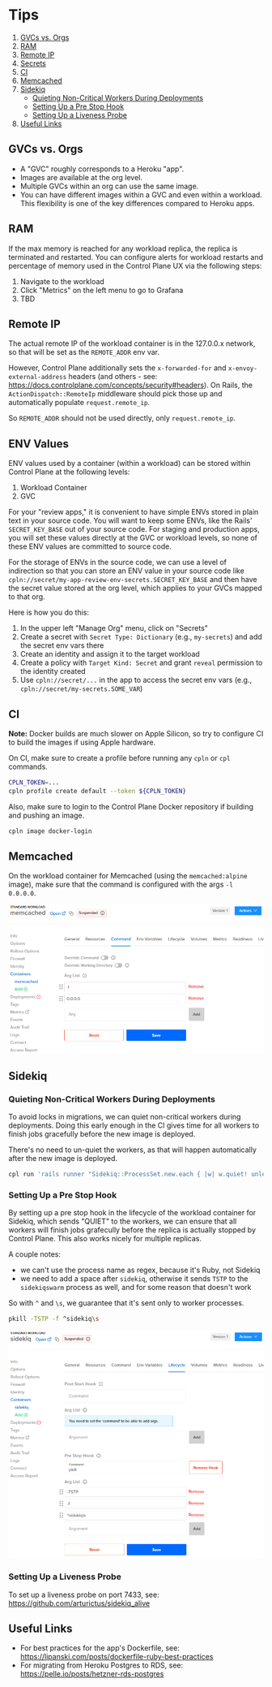 # Tips

1. [GVCs vs. Orgs](#gvcs-vs-orgs)
2. [RAM](#ram)
3. [Remote IP](#remote-ip)
4. [Secrets](#secrets)
5. [CI](#ci)
6. [Memcached](#memcached)
7. [Sidekiq](#sidekiq)
   - [Quieting Non-Critical Workers During Deployments](#quieting-non-critical-workers-during-deployments)
   - [Setting Up a Pre Stop Hook](#setting-up-a-pre-stop-hook)
   - [Setting Up a Liveness Probe](#setting-up-a-liveness-probe)
8. [Useful Links](#useful-links)

## GVCs vs. Orgs

- A "GVC" roughly corresponds to a Heroku "app".
- Images are available at the org level.
- Multiple GVCs within an org can use the same image.
- You can have different images within a GVC and even within a workload. This flexibility is one of the key differences
  compared to Heroku apps.

## RAM

If the max memory is reached for any workload replica, the replica is terminated and restarted. You can configure alerts
for workload restarts and percentage of memory used in the Control Plane UX via the following steps:

1. Navigate to the workload
2. Click "Metrics" on the left menu to go to Grafana
3. TBD

## Remote IP

The actual remote IP of the workload container is in the 127.0.0.x network, so that will be set as the `REMOTE_ADDR` env
var.

However, Control Plane additionally sets the `x-forwarded-for` and `x-envoy-external-address` headers (and others - see:
https://docs.controlplane.com/concepts/security#headers). On Rails, the `ActionDispatch::RemoteIp` middleware should
pick those up and automatically populate `request.remote_ip`.

So `REMOTE_ADDR` should not be used directly, only `request.remote_ip`.

## ENV Values

ENV values used by a container (within a workload) can be stored within Control Plane at the following levels:

1. Workload Container
2. GVC

For your "review apps," it is convenient to have simple ENVs stored in plain text in your source code. You will want to
keep some ENVs, like the Rails' `SECRET_KEY_BASE` out of your source code. For staging and production apps, you will set
these values directly at the GVC or workload levels, so none of these ENV values are committed to source code.

For the storage of ENVs in the source code, we can use a level of indirection so that you can store an ENV value in your
source code like `cpln://secret/my-app-review-env-secrets.SECRET_KEY_BASE` and then have the secret value stored at the
org level, which applies to your GVCs mapped to that org.

Here is how you do this:

1. In the upper left "Manage Org" menu, click on "Secrets"
2. Create a secret with `Secret Type: Dictionary` (e.g., `my-secrets`) and add the secret env vars there
3. Create an identity and assign it to the target workload
4. Create a policy with `Target Kind: Secret` and grant `reveal` permission to the identity created
5. Use `cpln://secret/...` in the app to access the secret env vars (e.g., `cpln://secret/my-secrets.SOME_VAR`)

## CI

**Note:** Docker builds are much slower on Apple Silicon, so try to configure CI to build the images if using Apple
hardware.

On CI, make sure to create a profile before running any `cpln` or `cpl` commands.

```sh
CPLN_TOKEN=...
cpln profile create default --token ${CPLN_TOKEN}
```

Also, make sure to login to the Control Plane Docker repository if building and pushing an image.

```sh
cpln image docker-login
```

## Memcached

On the workload container for Memcached (using the `memcached:alpine` image), make sure that the command is configured
with the args `-l 0.0.0.0`.

![](assets/memcached.png)

## Sidekiq

### Quieting Non-Critical Workers During Deployments

To avoid locks in migrations, we can quiet non-critical workers during deployments. Doing this early enough in the CI
gives time for all workers to finish jobs gracefully before the new image is deployed.

There's no need to un-quiet the workers, as that will happen automatically after the new image is deployed.

```sh
cpl run 'rails runner "Sidekiq::ProcessSet.new.each { |w| w.quiet! unless w[%q(hostname)].start_with?(%q(criticalworker.)) }"' -a my-app
```

### Setting Up a Pre Stop Hook

By setting up a pre stop hook in the lifecycle of the workload container for Sidekiq, which sends "QUIET" to the workers,
we can ensure that all workers will finish jobs grafecully before the replica is actually stopped by Control Plane. This
also works nicely for multiple replicas.

A couple notes:

- we can't use the process name as regex, because it's Ruby, not Sidekiq
- we need to add a space after `sidekiq`, otherwise it sends `TSTP` to the `sidekiqswarm` process as well, and for some
  reason that doesn't work

So with `^` and `\s`, we guarantee that it's sent only to worker processes.

```sh
pkill -TSTP -f ^sidekiq\s
```

![](assets/sidekiq-pre-stop-hook.png)

### Setting Up a Liveness Probe

To set up a liveness probe on port 7433, see: https://github.com/arturictus/sidekiq_alive

## Useful Links

- For best practices for the app's Dockerfile, see: https://lipanski.com/posts/dockerfile-ruby-best-practices
- For migrating from Heroku Postgres to RDS, see: https://pelle.io/posts/hetzner-rds-postgres
